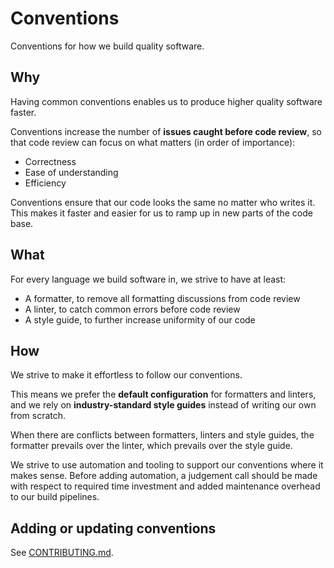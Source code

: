 # Conventions

Conventions for how we build quality software.

## Why

Having common conventions enables us to produce higher quality software
faster.

Conventions increase the number of **issues caught before code review**,
so that code review can focus on what matters (in order of importance):

* Correctness
* Ease of understanding
* Efficiency

Conventions ensure that our code looks the same no matter who writes it.
This makes it faster and easier for us to ramp up in new parts of the code
base.

## What

For every language we build software in, we strive to have at least:

* A formatter, to remove all formatting discussions from code review
* A linter, to catch common errors before code review
* A style guide, to further increase uniformity of our code

## How

We strive to make it effortless to follow our conventions.

This means we prefer the **default configuration** for formatters and
linters, and we rely on **industry-standard style guides** instead of
writing our own from scratch.

When there are conflicts between formatters, linters and style guides, the
formatter prevails over the linter, which prevails over the style guide.

We strive to use automation and tooling to support our conventions where
it makes sense. Before adding automation, a judgement call should be made
with respect to required time investment and added maintenance overhead to
our build pipelines.

## Adding or updating conventions

See [CONTRIBUTING.md](./CONTRIBUTING.md).

